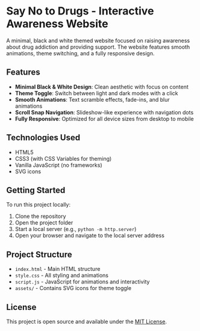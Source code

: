# Say No to Drugs - Interactive Awareness Website

A minimal, black and white themed website focused on raising awareness about drug addiction and providing support. The website features smooth animations, theme switching, and a fully responsive design.

## Features

- **Minimal Black & White Design**: Clean aesthetic with focus on content
- **Theme Toggle**: Switch between light and dark modes with a click
- **Smooth Animations**: Text scramble effects, fade-ins, and blur animations
- **Scroll Snap Navigation**: Slideshow-like experience with navigation dots
- **Fully Responsive**: Optimized for all device sizes from desktop to mobile

## Technologies Used

- HTML5
- CSS3 (with CSS Variables for theming)
- Vanilla JavaScript (no frameworks)
- SVG icons

## Getting Started

To run this project locally:

1. Clone the repository
2. Open the project folder
3. Start a local server (e.g., `python -m http.server`)
4. Open your browser and navigate to the local server address

## Project Structure

- `index.html` - Main HTML structure
- `style.css` - All styling and animations
- `script.js` - JavaScript for animations and interactivity
- `assets/` - Contains SVG icons for theme toggle

## License

This project is open source and available under the [MIT License](LICENSE).

